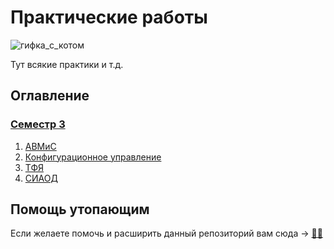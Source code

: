 # Практические работы
![гифка_с_котом](https://www.google.com/url?sa=i&url=https%3A%2F%2Fgiffun.ru%2Fpitomtsy%2Fprikolnye-gifki-s-kotami-pechatayushhimi-na-klaviature-30-kartinok&psig=AOvVaw3EvjZ7S0GVs0LXjdthisBF&ust=1704544096937000&source=images&cd=vfe&opi=89978449&ved=0CBIQjRxqFwoTCODArd6fxoMDFQAAAAAdAAAAABAD)

Тут всякие практики и т.д.

## Оглавление

### [Семестр 3](semestr-3/)

1. [АВМиС](semestr-3/AVMS/)
2. [Конфигурационное управление](semestr-3/KY/)
3. [ТФЯ](semestr-3/TFYA/)
4. [СИАОД](semestr-3/СИАОД)

## Помощь утопающим 

Если желаете помочь и расширить данный репозиторий вам сюда -> [🐱‍👤](contributing.md)
